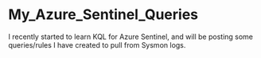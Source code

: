 # My_Azure_Sentinel_Queries

I recently started to learn KQL for Azure Sentinel, and will be posting some queries/rules I have created to pull from Sysmon logs.  
